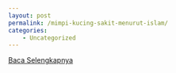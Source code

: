 ```yaml
---
layout: post
permalink: /mimpi-kucing-sakit-menurut-islam/
categories:
    - Uncategorized
---
```


[Baca Selengkapnya](/10)